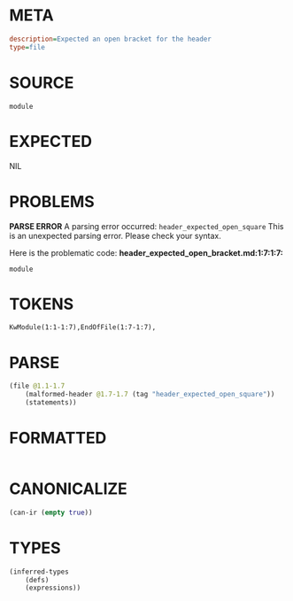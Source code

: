 # META
~~~ini
description=Expected an open bracket for the header
type=file
~~~
# SOURCE
~~~roc
module
~~~
# EXPECTED
NIL
# PROBLEMS
**PARSE ERROR**
A parsing error occurred: `header_expected_open_square`
This is an unexpected parsing error. Please check your syntax.

Here is the problematic code:
**header_expected_open_bracket.md:1:7:1:7:**
```roc
module
```
      


# TOKENS
~~~zig
KwModule(1:1-1:7),EndOfFile(1:7-1:7),
~~~
# PARSE
~~~clojure
(file @1.1-1.7
	(malformed-header @1.7-1.7 (tag "header_expected_open_square"))
	(statements))
~~~
# FORMATTED
~~~roc

~~~
# CANONICALIZE
~~~clojure
(can-ir (empty true))
~~~
# TYPES
~~~clojure
(inferred-types
	(defs)
	(expressions))
~~~
